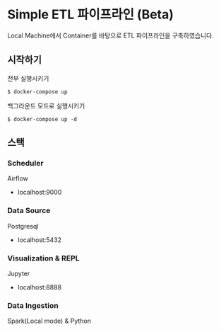 # Simple ETL 파이프라인 (Beta)
Local Machine에서 Container를 바탕으로 ETL 파이프라인을 구축하였습니다. 

## 시작하기
전부 실행시키기

    $ docker-compose up

백그라운드 모드로 실행시키기

    $ docker-compose up -d



## 스택
### Scheduler 
Airflow
- localhost:9000

  
### Data Source 
Postgresql
- localhost:5432

### Visualization & REPL
Jupyter
- localhost:8888

### Data Ingestion
Spark(Local mode) & Python 







